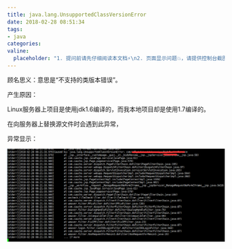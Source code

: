 ```yaml
---
title: java.lang.UnsupportedClassVersionError
date: 2018-02-28 08:51:34
tags:
- java
categories:
valine:
  placeholder: "1. 提问前请先仔细阅读本文档⚡\n2. 页面显示问题💥，请提供控制台截图📸或者您的测试网址\n3. 其他任何报错💣，请提供详细描述和截图📸，祝食用愉快💪"
---
```


顾名思义：意思是“不支持的类版本错误”。


产生原因：

Linux服务器上项目是使用jdk1.6编译的，而我本地项目却是使用1.7编译的。

在向服务器上替换源文件时会遇到此异常，

异常显示：

![exce01](../images/exce01.png)
